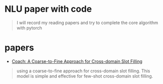 # NLU paper with code

> I will record my reading papers and try to complete the core algorithm with pytorch

# papers

- [Coach: A Coarse-to-Fine Approach for Cross-domain Slot Filling](http://arxiv.org/abs/2004.11727)

> using a coarse-to-fine approach for cross-domain slot filling. This model is simple and effective for few-shot cross-domain slot filling.
